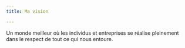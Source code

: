 ```yaml
---
title: Ma vision

---
```

Un monde meilleur où les individus et entreprises se réalise pleinement dans le respect de tout ce qui nous entoure.